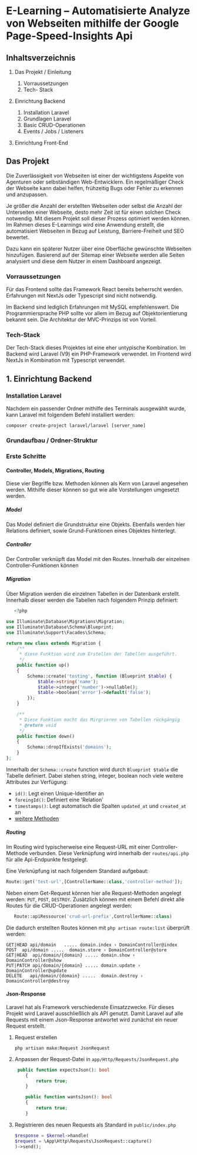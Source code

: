 # E-Learning – Automatisierte Analyze von Webseiten mithilfe der Google Page-Speed-Insights Api

## Inhaltsverzeichnis

1. Das Projekt / Einleitung
    1. Vorraussetzungen
    2. Tech- Stack

3. Einrichtung Backend
    1. Installation Laravel
    2. Grundlagen Laravel
    3. Basic CRUD-Operationen
    4. Events / Jobs / Listeners
4. Einrichtung Front-End

## Das Projekt

Die Zuverlässigkeit von Webseiten ist einer der wichtigstens Aspekte von
Agenturen oder selbständigen Web-Entwicklern. Ein regelmäßiger Check der
Webseite kann dabei helfen, frühzeitig Bugs oder Fehler zu erkennen und
anzupassen.

Je größer die Anzahl der erstellten Webseiten oder selbst die Anzahl der
Unterseiten einer Webseite, desto mehr Zeit ist für einen solchen Check
notwendig. Mit diesem Projekt soll dieser Prozess optimiert werden können. Im
Rahmen dieses E-Learnings wird eine Anwendung erstellt, die automatisiert
Webseiten in Bezug auf Leistung, Barriere-Freiheit und SEO bewertet.

Dazu kann ein späterer Nutzer über eine Oberfläche gewünschte Webseiten
hinzufügen. Basierend auf der Sitemap einer Webseite werden alle Seiten
analysiert und diese dem Nutzer in einem Dashboard angezeigt.

### Vorraussetzungen

Für das Frontend sollte das Framework React bereits beherrscht werden.
Erfahrungen mit NextJs oder Typescript sind nicht notwendig.

Im Backend sind lediglich Erfahrungen mit MySQL empfehlenswert. Die
Programmiersprache PHP sollte vor allem im Bezug auf Objektorientierung bekannt
sein. Die Architektur der MVC-Prinzips ist von Vorteil.

### Tech-Stack

Der Tech-Stack dieses Projektes ist eine eher untypische Kombination. Im Backend
wird Laravel (V9) ein PHP-Framework verwendet. Im Frontend wird NextJs in
Kombination mit Typescript verwendet.

## 1. Einrichtung Backend

### Installation Laravel

Nachdem ein passender Ordner mithilfe des Terminals ausgewählt wurde, kann
Laravel mit folgendem Befehl installiert werden:

```
composer create-project laravel/laravel [server_name]
```

### Grundaufbau / Ordner-Struktur

### Erste Schritte

#### Controller, Models, Migrations, Routing

Diese vier Begriffe bzw. Methoden können als Kern von Laravel angesehen werden.
Mithilfe dieser können so gut wie alle Vorstellungen umgesetzt werden.

##### Model

Das Model definiert die Grundstruktur eine Objekts. Ebenfalls werden hier
Relations definiert, sowie Grund-Funktionen eines Objektes hinterlegt.

##### Controller

Der Controller verknüpft das Model mit den Routes. Innerhalb der einzelnen
Controller-Funktionen können

##### Migration

Über Migration werden die einzelnen Tabellen in der Datenbank erstellt.
Innerhalb dieser werden die Tabellen nach folgendem Prinzip definiert:

````php
   <?php

use Illuminate\Database\Migrations\Migration;
use Illuminate\Database\Schema\Blueprint;
use Illuminate\Support\Facades\Schema;

return new class extends Migration {
    /**
     * diese Funktion wird zum Erstellen der Tabellen ausgeführt. 
     */
    public function up()
    {
        Schema::create('testing', function (Blueprint $table) {
            $table->string('name');
            $table->integer('number')->nullable();
            $table->boolean('error')->default('false');
        });
    }

    /**
     * Diese Funktion macht das Mirgrieren von Tabellen rückgängig
     * @return void
     */
    public function down()
    {
        Schema::dropIfExists('domains');
    }
};
````

Innerhalb der ````Schema::create```` function wird
durch ````Blueprint $table```` die Tabelle definiert. Dabei stehen string,
integer, boolean noch viele weitere Attributes zur Verfügung:

- ``id()``: Legt einen Unique-Identifier an
- ``foreingId()``: Definiert eine 'Relation'
- ``timestamps()``: Legt automatisch die Spalten ``updated_at`` und
  ``created_at`` an
- [weitere Methoden](https://laravel.com/docs/9.x/migrations#creating-columns)

##### Routing

Im Routing wird typischerweise eine Request-URL mit einer Controller-Methode
verbunden. Diese Verknüpfung wird innerhalb der ```routes/api.php``` für alle
Api-Endpunkte festgelegt.

Eine Verknüpfung ist nach folgendem Standard aufgebaut:

```php
Route::get('test-url',[ControllerName::class,'controller-method']);
```

Neben einem Get-Request können hier alle Request-Methoden angelegt werden:
```PUT```,
```POST```,
```DESTROY```. Zusätzlich können mit einem Befehl direkt alle Routes für die
CRUD-Operationen angelegt werden:

````php
   Route::apiRessource('crud-url-prefix',ControllerName::class)
````

Die dadurch erstellten Routes können mit ```php artisan route:list```
überprüft werden:

```
GET|HEAD api/domain   ..... domain.index › DomainController@index
POST  api/domain .....  domain.store › DomainController@store
GET|HEAD  api/domain/{domain} ..... domain.show › DomainController@show
PUT|PATCH api/domain/{domain} ..... domain.update › DomainController@update
DELETE   api/domain/{domain} .....  domain.destroy › DomainController@destroy
`````

#### Json-Response

Laravel hat als Framework verschiedenste Einsatzzwecke. Für dieses Projekt wird
Laravel ausschließlich als API genutzt. Damit Laravel auf alle Requests mit
einem Json-Response antwortet wird zunächst ein neuer Request erstellt.

1. Request erstellen
   ```
   php artisan make:Request JsonRequest
   ```
2. Anpassen der Request-Datei in ```app/Http/Requests/JsonRequest.php```

   ```php
    public function expectsJson(): bool
       {
           return true;
       }
   
       public function wantsJson(): bool
       {
           return true;
       }
   ```

3. Registrieren des neuen Requests als Standard in ```public/index.php```
   ```php
   $response = $kernel->handle(
   $request = \App\Http\Requests\JsonRequest::capture()
   )->send();
   ```






